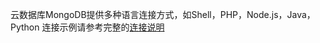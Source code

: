 ﻿云数据库MongoDB提供多种语言连接方式，如Shell，PHP，Node.js，Java，Python
连接示例请参考完整的[连接说明](https://cloud.tencent.com/document/product/240/3563)